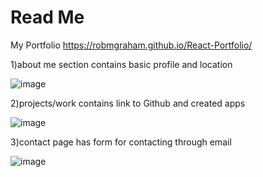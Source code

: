 # Read Me
 My Portfolio
 https://robmgraham.github.io/React-Portfolio/
 
 

 1)about me section contains basic profile and location

 ![image](https://user-images.githubusercontent.com/67080837/91268879-f0a1ce00-e72a-11ea-8cd5-a87326e78dea.png)

 2)projects/work contains link to Github and created apps

![image](https://user-images.githubusercontent.com/67080837/91268904-00b9ad80-e72b-11ea-9fdd-bcc640b0b4ac.png)

 3)contact page has form for contacting through email

 ![image](https://user-images.githubusercontent.com/67080837/91268961-17600480-e72b-11ea-9be9-947c275b5f80.png)


